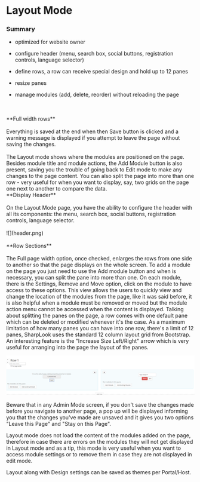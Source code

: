 # Layout Mode
### Summary

* optimized for website owner

* configure header (menu, search box, social buttons, registration controls, language selector)

* define rows, a row can receive special design and hold up to 12 panes

* resize panes

* manage modules (add, delete, reorder) without reloading the page
<br />
<br />
**Full width rows**
<br />
<br />
Everything is saved at the end when then Save button is clicked and a warning message is displayed if you attempt to leave the page without saving the changes. 
<br />
<br />
The Layout mode shows where the modules are positioned on the page. Besides module title and module actions, the Add Module button is also present, saving you the trouble of going back to Edit mode to make any changes to the page content. You can also split the page into more than one row - very useful for when you want to display, say, two grids on the page one next to another to compare the data. 
<br />
**Display Header**
<br />
<br />
On the Layout Mode page, you have the ability to configure the header with all its components: the menu, search box, social buttons, registration controls, language selector. 
<br />
<br />
![](header.png)
<br />
<br />
**Row Sections**
<br />
<br />
The Full page width option, once checked, enlarges the rows from one side to another so that the page displays on the whole screen. To add a module on the page you just need to use the Add module button and when is necessary, you can split the pane into more than one. On each module, there is the Settings, Remove and Move option, click on the module to have access to these options. 
This view allows the users to quickly view and change the location of the modules from the page, like it was said before, it is also helpful when a module must be removed or moved but the module action menu cannot be accessed when the content is displayed. Talking about splitting the panes on the page, a row comes with one default pane which can be deleted or modified whenever it's the case. As a maximum limitation of how many panes you can have into one row, there's a limit of 12 panes, SharpLook uses the standard 12 column layout grid from Bootstrap. An interesting feature is the "Increase Size Left/Right" arrow which is very useful for arranging into the page the layout of the panes. 


![](rows.png)

Beware that in any Admin Mode screen, if you don't save the changes made before you navigate to another page, a pop up will be displayed informing you that the changes you've made are unsaved and it gives you two options "Leave this Page" and "Stay on this Page". 

Layout mode does not load the content of the modules added on the page, therefore in case there are errors on the modules they will not get displayed in Layout mode and as a tip, this mode is very useful when you want to access module settings or to remove them in case they are not displayed in edit mode. 

Layout along with Design settings can be saved as themes per Portal/Host.